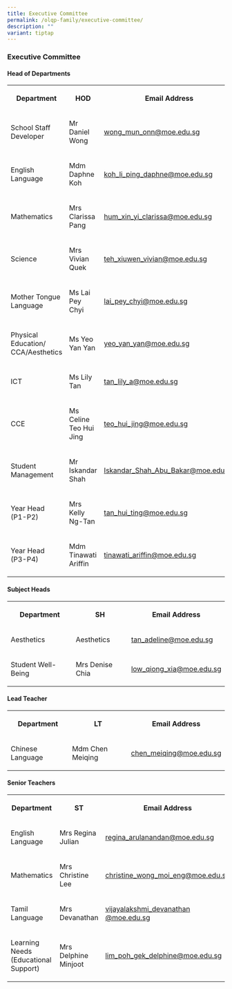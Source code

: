 ```yaml
---
title: Executive Committee
permalink: /olqp-family/executive-committee/
description: ""
variant: tiptap
---
```

<h3>Executive Committee</h3><h4>Head of Departments</h4><table><tbody><tr><th rowspan="1" colspan="1"><p>Department</p></th><th rowspan="1" colspan="1"><p>HOD</p></th><th rowspan="1" colspan="1"><p>Email Address</p></th></tr><tr><td rowspan="1" colspan="1"><p>School Staff Developer</p></td><td rowspan="1" colspan="1"><p>Mr Daniel Wong</p></td><td rowspan="1" colspan="1"><p><a href="mailto:wong_mun_onn@moe.edu.sg" rel="noopener noreferrer nofollow" target="_blank">wong_mun_onn@moe.edu.sg</a></p></td></tr><tr><td rowspan="1" colspan="1"><p>English Language</p></td><td rowspan="1" colspan="1"><p>Mdm Daphne Koh</p></td><td rowspan="1" colspan="1"><p><a href="mailto:" rel="noopener noreferrer nofollow" target="_blank">koh_li_ping_daphne@moe.edu.sg</a></p></td></tr><tr><td rowspan="1" colspan="1"><p>Mathematics</p></td><td rowspan="1" colspan="1"><p>Mrs Clarissa Pang</p></td><td rowspan="1" colspan="1"><p><a href="mailto:hum_xin_yi_clarissa@moe.edu.sg" rel="noopener noreferrer nofollow" target="_blank">hum_xin_yi_clarissa@moe.edu.sg</a></p></td></tr><tr><td rowspan="1" colspan="1"><p>Science</p></td><td rowspan="1" colspan="1"><p>Mrs Vivian Quek</p></td><td rowspan="1" colspan="1"><p><a href="mailto:teh_xiuwen_vivian@moe.edu.sg" rel="noopener noreferrer nofollow" target="_blank">teh_xiuwen_vivian@moe.edu.sg</a></p></td></tr><tr><td rowspan="1" colspan="1"><p>Mother Tongue Language</p></td><td rowspan="1" colspan="1"><p>Ms Lai Pey Chyi</p></td><td rowspan="1" colspan="1"><p><a href="mailto:lai_pey_chyi@moe.edu.sg" rel="noopener noreferrer nofollow" target="_blank">lai_pey_chyi@moe.edu.sg</a></p></td></tr><tr><td rowspan="1" colspan="1"><p>Physical Education/ CCA/Aesthetics</p></td><td rowspan="1" colspan="1"><p>Ms Yeo Yan Yan</p></td><td rowspan="1" colspan="1"><p><a href="mailto:yeo_yan_yan@moe.edu.sg" rel="noopener noreferrer nofollow" target="_blank">yeo_yan_yan@moe.edu.sg</a></p></td></tr><tr><td rowspan="1" colspan="1"><p>ICT</p></td><td rowspan="1" colspan="1"><p>Ms Lily Tan</p></td><td rowspan="1" colspan="1"><p><a href="mailto:tan_lily_a@moe.edu.sg" rel="noopener noreferrer nofollow" target="_blank">tan_lily_a@moe.edu.sg</a></p></td></tr><tr><td rowspan="1" colspan="1"><p>CCE</p></td><td rowspan="1" colspan="1"><p>Ms Celine Teo Hui Jing</p></td><td rowspan="1" colspan="1"><p><a href="mailto:teo_hui_jing@moe.edu.sg" rel="noopener noreferrer nofollow" target="_blank">teo_hui_jing@moe.edu.sg</a></p></td></tr><tr><td rowspan="1" colspan="1"><p>Student Management</p></td><td rowspan="1" colspan="1"><p>Mr Iskandar Shah</p></td><td rowspan="1" colspan="1"><p><a href="mailto:Iskandar_Shah_Abu_Bakar@moe.edu.sg" rel="noopener noreferrer nofollow" target="_blank">Iskandar_Shah_Abu_Bakar@moe.edu.sg</a></p></td></tr><tr><td rowspan="1" colspan="1"><p>Year Head (P1-P2)</p></td><td rowspan="1" colspan="1"><p>Mrs Kelly Ng-Tan</p></td><td rowspan="1" colspan="1"><p><a href="mailto:tan_hui_ting@moe.edu.sg" rel="noopener noreferrer nofollow" target="_blank">tan_hui_ting@moe.edu.sg</a></p></td></tr><tr><td rowspan="1" colspan="1"><p>Year Head (P3-P4)</p></td><td rowspan="1" colspan="1"><p>Mdm Tinawati Ariffin</p></td><td rowspan="1" colspan="1"><p><a href="mailto:tinawati_ariffin@moe.edu.sg" rel="noopener noreferrer nofollow" target="_blank">tinawati_ariffin@moe.edu.sg</a></p></td></tr></tbody></table><h4>Subject Heads</h4><table><tbody><tr><th rowspan="1" colspan="1"><p>Department</p></th><th rowspan="1" colspan="1"><p>SH</p></th><th rowspan="1" colspan="1"><p>Email Address</p></th></tr><tr><td rowspan="1" colspan="1"><p>Aesthetics</p></td><td rowspan="1" colspan="1"><p>Aesthetics</p></td><td rowspan="1" colspan="1"><p><a href="mailto:tan_adeline@moe.edu.sg" rel="noopener noreferrer nofollow" target="_blank">tan_adeline@moe.edu.sg</a></p></td></tr><tr><td rowspan="1" colspan="1"><p>Student Well-Being</p></td><td rowspan="1" colspan="1"><p>Mrs Denise Chia</p></td><td rowspan="1" colspan="1"><p><a href="mailto:low_qiong_xia@moe.edu.sg" rel="noopener noreferrer nofollow" target="_blank">low_qiong_xia@moe.edu.sg</a></p></td></tr></tbody></table><p></p><h4>Lead Teacher</h4><table><tbody><tr><th rowspan="1" colspan="1"><p>Department</p></th><th rowspan="1" colspan="1"><p>LT</p></th><th rowspan="1" colspan="1"><p>Email Address</p></th></tr><tr><td rowspan="1" colspan="1"><p>Chinese Language</p></td><td rowspan="1" colspan="1"><p>Mdm Chen Meiqing</p></td><td rowspan="1" colspan="1"><p><a href="mailto:chen_meiqing@moe.edu.sg" rel="noopener noreferrer nofollow" target="_blank">chen_meiqing@moe.edu.sg</a></p></td></tr></tbody></table><h4>Senior Teachers</h4><table><tbody><tr><th rowspan="1" colspan="1"><p>Department</p></th><th rowspan="1" colspan="1"><p>ST</p></th><th rowspan="1" colspan="1"><p>Email Address</p></th></tr><tr><td rowspan="1" colspan="1"><p>English Language</p></td><td rowspan="1" colspan="1"><p>Mrs Regina Julian</p></td><td rowspan="1" colspan="1"><p><a href="mailto:regina_arulanandan@moe.edu.sg" rel="noopener noreferrer nofollow" target="_blank">regina_arulanandan@moe.edu.sg</a></p></td></tr><tr><td rowspan="1" colspan="1"><p>Mathematics</p></td><td rowspan="1" colspan="1"><p>Mrs Christine Lee</p></td><td rowspan="1" colspan="1"><p><a href="mailto:christine_wong_moi_eng@moe.edu.sg" rel="noopener noreferrer nofollow" target="_blank">christine_wong_moi_eng@moe.edu.sg</a></p></td></tr><tr><td rowspan="1" colspan="1"><p>Tamil Language</p></td><td rowspan="1" colspan="1"><p>Mrs Devanathan</p></td><td rowspan="1" colspan="1"><p><a href="mailto:vijayalakshmi_devanathan%20@moe.edu.sg" rel="noopener noreferrer nofollow" target="_blank">vijayalakshmi_devanathan @moe.edu.sg</a></p></td></tr><tr><td rowspan="1" colspan="1"><p>Learning Needs (Educational Support)</p></td><td rowspan="1" colspan="1"><p>Mrs Delphine Minjoot</p></td><td rowspan="1" colspan="1"><p><a href="mailto:lim_poh_gek_delphine@moe.edu.sg" rel="noopener noreferrer nofollow" target="_blank">lim_poh_gek_delphine@moe.edu.sg</a></p></td></tr></tbody></table><p></p>